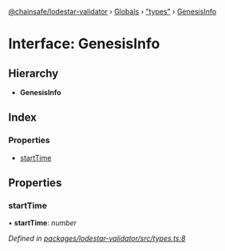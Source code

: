 [@chainsafe/lodestar-validator](../README.md) › [Globals](../globals.md) › ["types"](../modules/_types_.md) › [GenesisInfo](_types_.genesisinfo.md)

# Interface: GenesisInfo

## Hierarchy

* **GenesisInfo**

## Index

### Properties

* [startTime](_types_.genesisinfo.md#starttime)

## Properties

###  startTime

• **startTime**: *number*

*Defined in [packages/lodestar-validator/src/types.ts:8](https://github.com/ChainSafe/lodestar/blob/26046d408/packages/lodestar-validator/src/types.ts#L8)*

